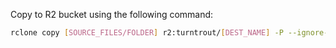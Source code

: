 Copy to R2 bucket using the following command:

```bash
rclone copy [SOURCE_FILES/FOLDER] r2:turntrout/[DEST_NAME] -P --ignore-existing
```
